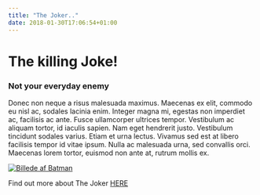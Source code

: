```yaml
---
title: "The Joker.."
date: 2018-01-30T17:06:54+01:00
---
```


# The killing Joke!

### Not your everyday enemy

Donec non neque a risus malesuada maximus. Maecenas ex elit, commodo eu nisl ac, sodales lacinia enim. Integer magna mi, egestas non imperdiet ac, facilisis ac ante. Fusce ullamcorper ultrices tempor. Vestibulum ac aliquam tortor, id iaculis sapien. Nam eget hendrerit justo. Vestibulum tincidunt sodales varius. Etiam et urna lectus. Vivamus sed est at libero facilisis tempor id vitae ipsum. Nulla ac malesuada urna, sed convallis orci. Maecenas lorem tortor, euismod non ante at, rutrum mollis ex. 

[![Billede af Batman](../batjoke.jpg)](http://www.dccomics.com/characters/joker/)

Find out more about The Joker [HERE](http://www.dccomics.com/characters/joker/)